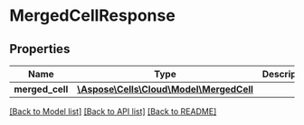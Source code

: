 # MergedCellResponse

## Properties
Name | Type | Description | Notes
------------ | ------------- | ------------- | -------------
**merged_cell** | [**\Aspose\Cells\Cloud\Model\MergedCell**](MergedCell.md) |  | [optional] 

[[Back to Model list]](../README.md#documentation-for-models) [[Back to API list]](../README.md#documentation-for-api-endpoints) [[Back to README]](../README.md)


